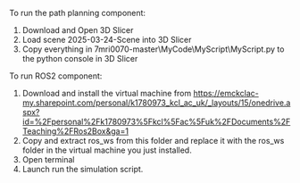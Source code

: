 To run the path planning component:
1. Download and Open 3D Slicer
2. Load scene 2025-03-24-Scene into 3D Slicer
3. Copy everything in 7mri0070-master\MyCode\MyScript\MyScript.py to the python console in 3D Slicer

To run ROS2 component:
1. Download and install the virtual machine from https://emckclac-my.sharepoint.com/personal/k1780973_kcl_ac_uk/_layouts/15/onedrive.aspx?id=%2Fpersonal%2Fk1780973%5Fkcl%5Fac%5Fuk%2FDocuments%2FTeaching%2FRos2Box&ga=1
2. Copy and extract ros_ws from this folder and replace it with the ros_ws folder in the virtual machine you just installed.
3. Open terminal
4. Launch run the simulation script.
